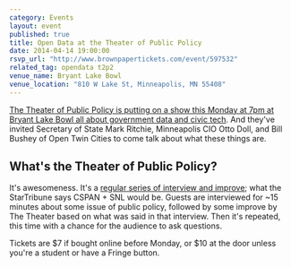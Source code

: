 ```yaml
---
category: Events
layout: event
published: true
title: Open Data at the Theater of Public Policy
date: 2014-04-14 19:00:00
rsvp_url: "http://www.brownpapertickets.com/event/597532"
related_tag: opendata t2p2
venue_name: Bryant Lake Bowl
venue_location: "810 W Lake St, Minneapolis, MN 55408"
---
```


[The Theater of Public Policy is putting on a show this Monday at 7pm at Bryant Lake Bowl all about government data and civic tech](http://t2p2.net/upcoming-events/2014/4/14/democracy-of-data). And they've invited Secretary of State Mark Ritchie, Minneapolis CIO Otto Doll, and Bill Bushey of Open Twin Cities to come talk about what these things are.

## What's the Theater of Public Policy? 
It's awesomeness. It's a [regular series of interview and improve](http://t2p2.net/upcoming-events); what the StarTribune says CSPAN + SNL would be. Guests are interviewed for ~15 minutes about some issue of public policy, followed by some improve by The Theater based on what was said in that interview. Then it's repeated, this time with a chance for the audience to ask questions.

Tickets are $7 if bought online before Monday, or $10 at the door unless you're a student or have a Fringe button.
